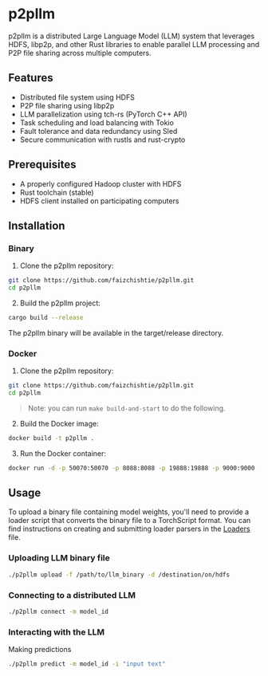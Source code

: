 # p2pllm

p2pllm is a distributed Large Language Model (LLM) system that leverages HDFS, libp2p, and other Rust libraries to enable parallel LLM processing and P2P file sharing across multiple computers.

## Features

- Distributed file system using HDFS
- P2P file sharing using libp2p
- LLM parallelization using tch-rs (PyTorch C++ API)
- Task scheduling and load balancing with Tokio
- Fault tolerance and data redundancy using Sled
- Secure communication with rustls and rust-crypto

## Prerequisites

- A properly configured Hadoop cluster with HDFS
- Rust toolchain (stable)
- HDFS client installed on participating computers

## Installation

### Binary

1. Clone the p2pllm repository:

```bash
git clone https://github.com/faizchishtie/p2pllm.git
cd p2pllm
```

2. Build the p2pllm project:
```bash
cargo build --release
```

The p2pllm binary will be available in the target/release directory.

### Docker

1. Clone the p2pllm repository:

```bash
git clone https://github.com/faizchishtie/p2pllm.git
cd p2pllm
```

> Note: you can run `make build-and-start` to do the following.

2. Build the Docker image:

```bash
docker build -t p2pllm .
```

3. Run the Docker container:

```bash
docker run -d -p 50070:50070 -p 8088:8088 -p 19888:19888 -p 9000:9000 --name p2pllm p2pllm
```

## Usage

To upload a binary file containing model weights, you'll need to provide a loader script that converts the binary file to a TorchScript format. You can find instructions on creating and submitting loader parsers in the [Loaders](LOADERS.md) file.

### Uploading LLM binary file

```bash
./p2pllm upload -f /path/to/llm_binary -d /destination/on/hdfs
```

### Connecting to a distributed LLM

```bash
./p2pllm connect -m model_id
```

### Interacting with the LLM

Making predictions

```bash
./p2pllm predict -m model_id -i "input text"
```
